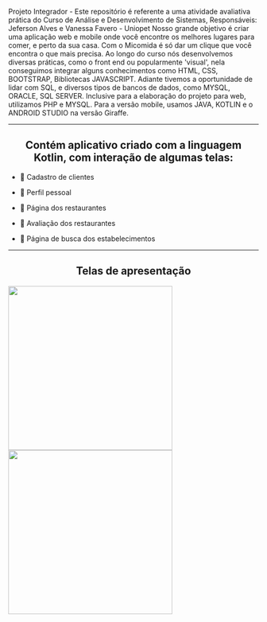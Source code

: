 Projeto Integrador - Este repositório é referente a uma atividade avaliativa prática do Curso de Análise e Desenvolvimento de Sistemas, Responsáveis: Jeferson Alves e Vanessa Favero - Uniopet
Nosso grande objetivo é criar uma aplicação web e mobile onde você encontre os melhores lugares para comer, e perto da sua casa. Com o Micomida é só dar um clique que você encontra o que mais precisa.
Ao longo do curso nós desenvolvemos diversas práticas, como o front end ou popularmente 'visual', nela conseguimos integrar alguns conhecimentos como HTML, CSS, BOOTSTRAP, Bibliotecas JAVASCRIPT. 
Adiante tivemos a oportunidade de lidar com SQL, e diversos tipos de bancos de dados, como MYSQL, ORACLE, SQL SERVER. Inclusive para a elaboração do projeto para web, utilizamos PHP e MYSQL. 
Para a versão mobile, usamos  JAVA, KOTLIN e o ANDROID STUDIO na versão Giraffe. 


---------------------------------------------------------------------------------------------------------------------------------------------------------------------------------------------------------------
<h2 align="center">Contém aplicativo criado com a linguagem Kotlin, com interação de algumas telas:</h2>

- 📲 Cadastro de clientes
 
- 📲 Perfil pessoal

- 📲 Página dos restaurantes 

- 📲 Avaliação dos restaurantes
  
- 📲 Página de busca dos estabelecimentos </br>

----------------------------------------------------------------------------------------------------------------------------------------------------------------------------------------------------------------


<h2 align="center"> Telas de apresentação </h2>

<a href="#" target="_blank"> 
 <img src="images/1.jpg" width="330" height="330"/>
</a>
<a href="#" target="_blank"> 
 <img src="images/3.jpg" width="330" height="330"/>
</a>
